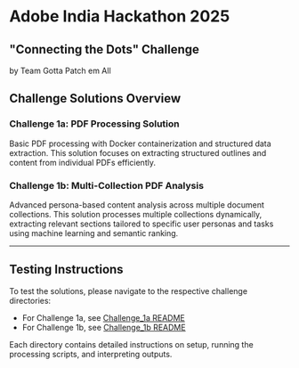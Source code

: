 # Adobe India Hackathon 2025
 ## "Connecting the Dots" Challenge
by Team Gotta Patch em All
## Challenge Solutions Overview

### Challenge 1a: PDF Processing Solution
Basic PDF processing with Docker containerization and structured data extraction. This solution focuses on extracting structured outlines and content from individual PDFs efficiently.

### Challenge 1b: Multi-Collection PDF Analysis
Advanced persona-based content analysis across multiple document collections. This solution processes multiple collections dynamically, extracting relevant sections tailored to specific user personas and tasks using machine learning and semantic ranking.

---

## Testing Instructions

To test the solutions, please navigate to the respective challenge directories:

- For Challenge 1a, see [Challenge_1a README](./Challenge_1a/README.md)
- For Challenge 1b, see [Challenge_1b README](./Challenge_1b/README.md)

Each directory contains detailed instructions on setup, running the processing scripts, and interpreting outputs.
